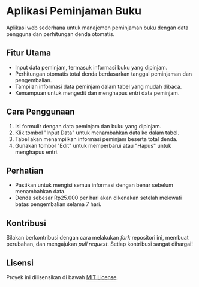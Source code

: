 # Aplikasi Peminjaman Buku

Aplikasi web sederhana untuk manajemen peminjaman buku dengan data pengguna dan perhitungan denda otomatis.

## Fitur Utama
- Input data peminjam, termasuk informasi buku yang dipinjam.
- Perhitungan otomatis total denda berdasarkan tanggal peminjaman dan pengembalian.
- Tampilan informasi data peminjam dalam tabel yang mudah dibaca.
- Kemampuan untuk mengedit dan menghapus entri data peminjam.

## Cara Penggunaan
1. Isi formulir dengan data peminjam dan buku yang dipinjam.
2. Klik tombol "Input Data" untuk menambahkan data ke dalam tabel.
3. Tabel akan menampilkan informasi peminjam beserta total denda.
4. Gunakan tombol "Edit" untuk memperbarui atau "Hapus" untuk menghapus entri.

## Perhatian
- Pastikan untuk mengisi semua informasi dengan benar sebelum menambahkan data.
- Denda sebesar Rp25.000 per hari akan dikenakan setelah melewati batas pengembalian selama 7 hari.

## Kontribusi
Silakan berkontribusi dengan cara melakukan *fork* repositori ini, membuat perubahan, dan mengajukan *pull request*. Setiap kontribusi sangat dihargai!

## Lisensi
Proyek ini dilisensikan di bawah [MIT License](LICENSE).
